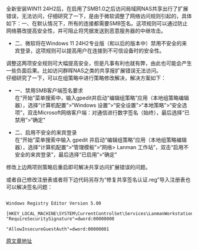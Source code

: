 全新安装WIN11 24H2后，在启用了SMB1.0之后访问局域网NAS共享出行了扩展错误，无法访问，仔细研究了一下，是由于微软调整了网络访问规则引起的，具体如下：一、在默认情况下，所有的连接都需要SMB签名。这项规则可以通过防止网络篡改提高安全性，并可阻止将凭据发送到恶意服务器的中继攻击。  

- 二、微软将在Windows 11 24H2专业版（和以后的版本中）禁用不安全的来宾登录，这项规则可以提高用户在连接到不可信设备时的安全性。  
  
调整这两项安全规则可大幅提高安全，但是凡事有利也就有弊，由此也可能会产生一些负面后果。比如访问群晖NAS之类的共享报扩展错误无法访问。  
仔细研究了一下，可以在组策略中进行策略修改解决，解决方案如下：  

- 一、禁用SMB客户端签名要求  
在“开始”菜单搜索中，输入gpedit并启动“编辑组策略”应用（本地组策略编辑器），选择“计算机配置”>“Windows 设置”>“安全设置”>“本地策略”>“安全选项”，双击Microsoft网络客户端：对通信进行数字签名（始终），最后选择“已禁用”>“确定”  
  
- 二、启用不安全的来宾登录  
在“开始”菜单搜索中输入 gpedit 并启动“编辑组策略”应用（本地组策略编辑器），选择“计算机配置”>“管理模板”>“网络> Lanman 工作站”，双击“启用不安全的来宾登录”，最后选择“已启用”>“确定”  
  
修改上边两项则策略后重启即可解决共享访问扩展错误的问题。  
  
或者自己修改注册表或者将下边代码另存为“修复共享签名认证.reg”导入注册表也可以解决签名问题：  
```shell

Windows Registry Editor Version 5.00
 [HKEY_LOCAL_MACHINE\SYSTEM\CurrentControlSet\Services\LanmanWorkstation\Parameters]  
"RequireSecuritySignature"=dword:00000000

"AllowInsecureGuestAuth"=dword:00000001
```

[原文章地址](https://bbs.pcbeta.com/viewthread-2017185-1-1.html#:~:text=%E5%85%A8%E6%96%B0%E5%AE%89%E8%A3%85WIN11)